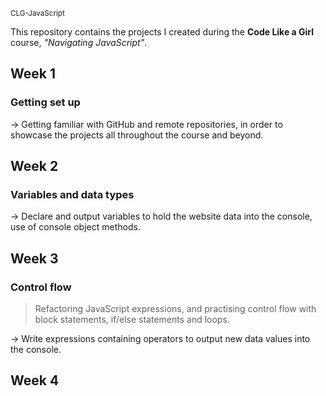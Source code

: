 <sub>CLG-JavaScript</sub>

This repository contains the projects I created during the **Code Like a Girl** course, _"Navigating JavaScript"_. 

## Week 1
### Getting set up 
&rarr; Getting familiar with GitHub and remote repositories, in order to showcase the projects all throughout the course and beyond. 

## Week 2
### Variables and data types 
&rarr; Declare and output variables to hold the website data into the console, use of console object methods.

## Week 3
### Control flow
>Refactoring JavaScript expressions, and practising control flow with block statements, if/else statements and loops.

&rarr; Write expressions containing operators to output new data values into the console.

## Week 4
